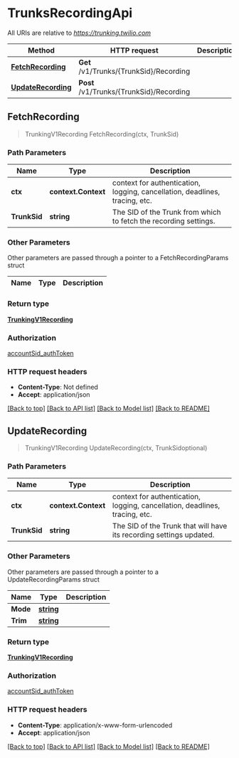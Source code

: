 # TrunksRecordingApi

All URIs are relative to *https://trunking.twilio.com*

Method | HTTP request | Description
------------- | ------------- | -------------
[**FetchRecording**](TrunksRecordingApi.md#FetchRecording) | **Get** /v1/Trunks/{TrunkSid}/Recording | 
[**UpdateRecording**](TrunksRecordingApi.md#UpdateRecording) | **Post** /v1/Trunks/{TrunkSid}/Recording | 



## FetchRecording

> TrunkingV1Recording FetchRecording(ctx, TrunkSid)





### Path Parameters


Name | Type | Description
------------- | ------------- | -------------
**ctx** | **context.Context** | context for authentication, logging, cancellation, deadlines, tracing, etc.
**TrunkSid** | **string** | The SID of the Trunk from which to fetch the recording settings.

### Other Parameters

Other parameters are passed through a pointer to a FetchRecordingParams struct


Name | Type | Description
------------- | ------------- | -------------

### Return type

[**TrunkingV1Recording**](TrunkingV1Recording.md)

### Authorization

[accountSid_authToken](../README.md#accountSid_authToken)

### HTTP request headers

- **Content-Type**: Not defined
- **Accept**: application/json

[[Back to top]](#) [[Back to API list]](../README.md#documentation-for-api-endpoints)
[[Back to Model list]](../README.md#documentation-for-models)
[[Back to README]](../README.md)


## UpdateRecording

> TrunkingV1Recording UpdateRecording(ctx, TrunkSidoptional)





### Path Parameters


Name | Type | Description
------------- | ------------- | -------------
**ctx** | **context.Context** | context for authentication, logging, cancellation, deadlines, tracing, etc.
**TrunkSid** | **string** | The SID of the Trunk that will have its recording settings updated.

### Other Parameters

Other parameters are passed through a pointer to a UpdateRecordingParams struct


Name | Type | Description
------------- | ------------- | -------------
**Mode** | [**string**](string.md) | 
**Trim** | [**string**](string.md) | 

### Return type

[**TrunkingV1Recording**](TrunkingV1Recording.md)

### Authorization

[accountSid_authToken](../README.md#accountSid_authToken)

### HTTP request headers

- **Content-Type**: application/x-www-form-urlencoded
- **Accept**: application/json

[[Back to top]](#) [[Back to API list]](../README.md#documentation-for-api-endpoints)
[[Back to Model list]](../README.md#documentation-for-models)
[[Back to README]](../README.md)

